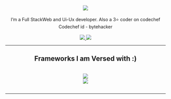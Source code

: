 <h1 align="center">
    <img src="https://readme-typing-svg.herokuapp.com/?font=Righteous&size=35&center=true&vCenter=true&width=500&height=70&duration=4000&lines=Hola!!+👋;+This+is+Kapil+Kashyap!;" />
</h1>

<div align="center">
  I’m a Full StackWeb and Ui-Ux developer.
  Also a 3⭐ coder on codechef
  Codechef id - bytehacker

 </div>
 <br />
<div align="center"> 
  <a href="mailto:kapilkashyap3105@gmail.com ?body=Hello">
    <img src="https://img.shields.io/badge/Gmail-333333?style=for-the-badge&logo=gmail&logoColor=red" />
  </a>
  <a href="https://www.linkedin.com/in/kapil-kashyap-523b79225/" target="_blank">
    <img src="https://img.shields.io/badge/LinkedIn-0077B5?style=for-the-badge&logo=linkedin&logoColor=white" target="_blank" />
  </a>
</div>

 <hr/>
 
<h2 align="center"> Frameworks I am Versed with :) </h2>
<br/>
<div align="center">
    <img src="https://skillicons.dev/icons?i=nodejs,github,python,javascript,express,threejs,tailwind,webpack" /><br>
    <img src="https://skillicons.dev/icons?i=react,bootstrap,mysql,html,css,vscode,figma,git" />
</div>

<br/>
<hr/>

